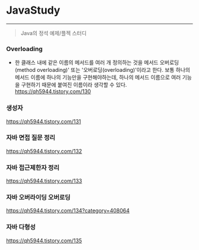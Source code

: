 # JavaStudy
------------
> Java의 정석 예제/플젝 스터디

### Overloading
- 한 클래스 내에 같은 이름의 메서드를 여러 개 정의하는 것을 메서드 오버로딩(method overloading)' 또는 '오버로딩(overloading)'이라고 한다. 
보통 하나의 메서드 이름에 하나의 기능만을 구현해야하는데, 하나의 메서드 이름으로 여러 기능을 구현하기 때문에 붙여진 이름이라 생각할 수 있다.
https://qh5944.tistory.com/130

### 생성자
https://qh5944.tistory.com/131

### 자바 면접 질문 정리
https://qh5944.tistory.com/132

### 자바 접근제한자 정리
https://qh5944.tistory.com/133

### 자바 오버라이딩 오버로딩
https://qh5944.tistory.com/134?category=408064

### 자바 다형성
https://qh5944.tistory.com/135
